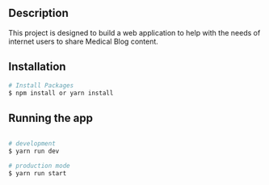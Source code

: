 ## Description

This project is designed to build a web application to help with the needs of internet users to share Medical Blog content.

## Installation

```bash
# Install Packages
$ npm install or yarn install
```
## Running the app

```bash

# development
$ yarn run dev

# production mode
$ yarn run start
```
